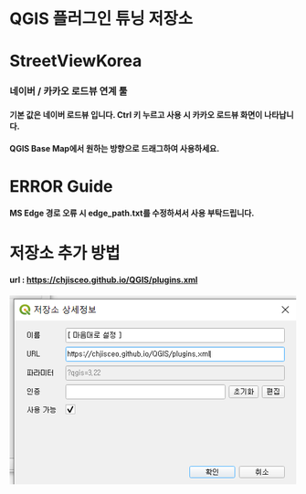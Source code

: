 # QGIS 플러그인 튜닝 저장소

# StreetViewKorea
### 네이버 / 카카오 로드뷰 연계 툴
#### 기본 값은 네이버 로드뷰 입니다. Ctrl 키 누르고 사용 시 카카오 로드뷰 화면이 나타납니다.
#### QGIS Base Map에서 원하는 방향으로 드래그하여 사용하세요.

# ERROR Guide
#### MS Edge 경로 오류 시 edge_path.txt를 수정하셔서 사용 부탁드립니다. 


# 저장소 추가 방법
#### url : https://chjisceo.github.io/QGIS/plugins.xml
![img_1.png](img_1.png)